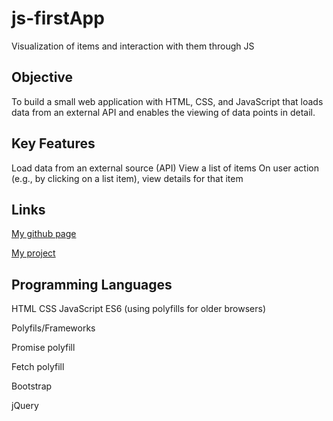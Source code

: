 # js-firstApp
Visualization of items and interaction with them through JS


## Objective

To build a small web application with HTML, CSS, and JavaScript that loads data from an external API and enables the viewing of data points in detail.

## Key Features

Load data from an external source (API)
View a list of items
On user action (e.g., by clicking on a list item), view details for that item

## Links
[My github page](https://github.com/freak906/js-pokedex)

[My project](https://freak906.github.io/js-pokedex/)

## Programming Languages

HTML
CSS
JavaScript ES6 (using polyfills for older browsers)

Polyfils/Frameworks

Promise polyfill

Fetch polyfill

Bootstrap

jQuery


